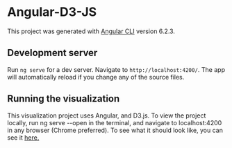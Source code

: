 # Angular-D3-JS

This project was generated with [Angular CLI](https://github.com/angular/angular-cli) version 6.2.3.

## Development server

Run `ng serve` for a dev server. Navigate to `http://localhost:4200/`. The app will automatically reload if you change any of the source files.

## Running the visualization
This visualization project uses Angular, and D3.js. 
To view the project locally, run ng serve --open in the terminal, and navigate to localhost:4200 in any browser (Chrome preferred).
To see what it should look like, you can see it <a href="erikedmonds.github.io/Angular/index.html">here.</a>
